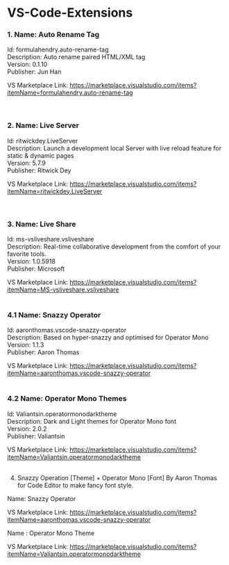 # VS-Code-Extensions

### 1. Name: Auto Rename Tag <br />
Id: formulahendry.auto-rename-tag <br />
Description: Auto rename paired HTML/XML tag <br />
Version: 0.1.10 <br />
Publisher: Jun Han <br />

VS Marketplace Link: https://marketplace.visualstudio.com/items?itemName=formulahendry.auto-rename-tag  
<br />
<br />



### 2. Name: Live Server <br />
Id: ritwickdey.LiveServer <br />
Description: Launch a development local Server with live reload feature for static & dynamic pages <br />
Version: 5.7.9 <br />
Publisher: Ritwick Dey <br />

VS Marketplace Link: https://marketplace.visualstudio.com/items?itemName=ritwickdey.LiveServer   
<br />
<br />

### 3. Name: Live Share <br />
Id: ms-vsliveshare.vsliveshare <br />
Description: Real-time collaborative development from the comfort of your favorite tools. <br />
Version: 1.0.5918 <br />
Publisher: Microsoft <br />

VS Marketplace Link: https://marketplace.visualstudio.com/items?itemName=MS-vsliveshare.vsliveshare 
<br />
<br />


### 4.1 Name: Snazzy Operator <br />
Id: aaronthomas.vscode-snazzy-operator <br />
Description: Based on hyper-snazzy and optimised for Operator Mono <br />
Version: 1.1.3 <br />
Publisher: Aaron Thomas <br />

VS Marketplace Link: https://marketplace.visualstudio.com/items?itemName=aaronthomas.vscode-snazzy-operator
<br />
<br />


### 4.2 Name: Operator Mono Themes <br />
Id: Valiantsin.operatormonodarktheme <br />
Description: Dark and Light themes for Operator Mono font <br />
Version: 2.0.2 <br />
Publisher: Valiantsin <br />

VS Marketplace Link: https://marketplace.visualstudio.com/items?itemName=Valiantsin.operatormonodarktheme
<br />
<br />


4. Snazzy Operation [Theme] + Operator Mono [Font] By Aaron Thomas for Code Editor to make fancy font style.

Name: Snazzy Operator

VS Marketplace Link: https://marketplace.visualstudio.com/items?itemName=aaronthomas.vscode-snazzy-operator

Name : Operator Mono Theme

VS Marketplace Link: https://marketplace.visualstudio.com/items?itemName=Valiantsin.operatormonodarktheme